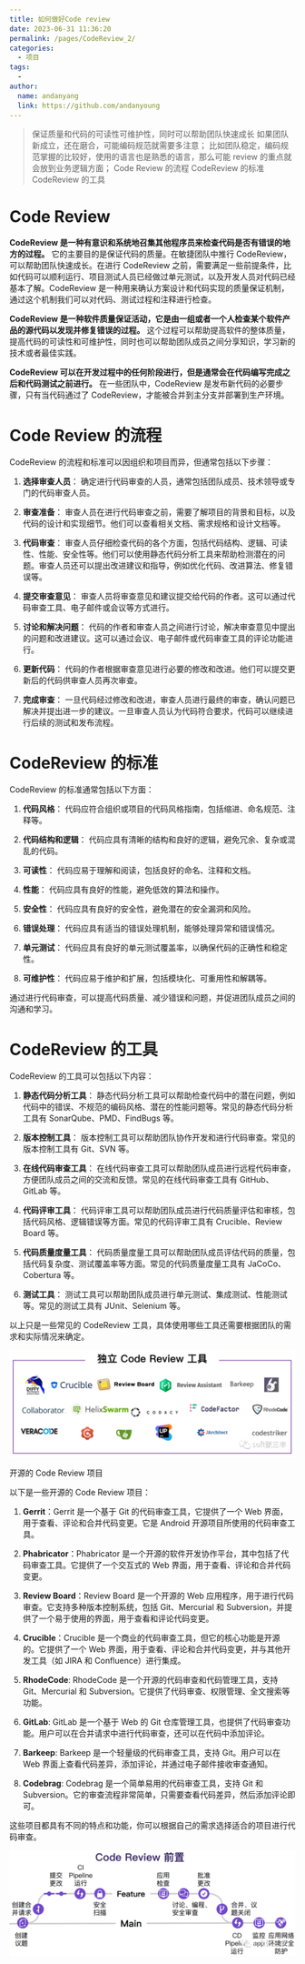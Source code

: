 ```yaml
---
title: 如何做好Code review
date: 2023-06-31 11:36:20
permalink: /pages/CodeReview_2/
categories:
  - 项目
tags:
  -
author:
  name: andanyang
  link: https://github.com/andanyoung
---
```


> 保证质量和代码的可读性可维护性，同时可以帮助团队快速成长
> 如果团队新成立，还在磨合，可能编码规范就需要多注意；
> 比如团队稳定，编码规范掌握的比较好，使用的语言也是熟悉的语言，那么可能 review 的重点就会放到业务逻辑方面；
> Code Review 的流程
> CodeReview 的标准
> CodeReview 的工具

# Code Review

**CodeReview 是一种有意识和系统地召集其他程序员来检查代码是否有错误的地方的过程。** 它的主要目的是保证代码的质量。在敏捷团队中推行 CodeReview，可以帮助团队快速成长。在进行 CodeReview 之前，需要满足一些前提条件，比如代码可以顺利运行、项目测试人员已经做过单元测试，以及开发人员对代码已经基本了解。CodeReview 是一种用来确认方案设计和代码实现的质量保证机制，通过这个机制我们可以对代码、测试过程和注释进行检查。

**CodeReview 是一种软件质量保证活动，它是由一组或者一个人检查某个软件产品的源代码以发现并修复错误的过程。** 这个过程可以帮助提高软件的整体质量，提高代码的可读性和可维护性，同时也可以帮助团队成员之间分享知识，学习新的技术或者最佳实践。

**CodeReview 可以在开发过程中的任何阶段进行，但是通常会在代码编写完成之后和代码测试之前进行。** 在一些团队中，CodeReview 是发布新代码的必要步骤，只有当代码通过了 CodeReview，才能被合并到主分支并部署到生产环境。

# Code Review 的流程

CodeReview 的流程和标准可以因组织和项目而异，但通常包括以下步骤：

1. **选择审查人员**： 确定进行代码审查的人员，通常包括团队成员、技术领导或专门的代码审查人员。

2. **审查准备**： 审查人员在进行代码审查之前，需要了解项目的背景和目标，以及代码的设计和实现细节。他们可以查看相关文档、需求规格和设计文档等。

3. **代码审查**： 审查人员仔细检查代码的各个方面，包括代码结构、逻辑、可读性、性能、安全性等。他们可以使用静态代码分析工具来帮助检测潜在的问题。审查人员还可以提出改进建议和指导，例如优化代码、改进算法、修复错误等。

4. **提交审查意见**： 审查人员将审查意见和建议提交给代码的作者。这可以通过代码审查工具、电子邮件或会议等方式进行。

5. **讨论和解决问题**： 代码的作者和审查人员之间进行讨论，解决审查意见中提出的问题和改进建议。这可以通过会议、电子邮件或代码审查工具的评论功能进行。

6. **更新代码**： 代码的作者根据审查意见进行必要的修改和改进。他们可以提交更新后的代码供审查人员再次审查。

7. **完成审查**： 一旦代码经过修改和改进，审查人员进行最终的审查，确认问题已解决并提出进一步的建议。一旦审查人员认为代码符合要求，代码可以继续进行后续的测试和发布流程。

# CodeReview 的标准

CodeReview 的标准通常包括以下方面：

1. **代码风格**： 代码应符合组织或项目的代码风格指南，包括缩进、命名规范、注释等。

2. **代码结构和逻辑**： 代码应具有清晰的结构和良好的逻辑，避免冗余、复杂或混乱的代码。

3. **可读性**： 代码应易于理解和阅读，包括良好的命名、注释和文档。

4. **性能**： 代码应具有良好的性能，避免低效的算法和操作。

5. **安全性**： 代码应具有良好的安全性，避免潜在的安全漏洞和风险。

6. **错误处理**： 代码应具有适当的错误处理机制，能够处理异常和错误情况。

7. **单元测试**： 代码应具有良好的单元测试覆盖率，以确保代码的正确性和稳定性。

8. **可维护性**： 代码应易于维护和扩展，包括模块化、可重用性和解耦等。

通过进行代码审查，可以提高代码质量、减少错误和问题，并促进团队成员之间的沟通和学习。

# CodeReview 的工具

CodeReview 的工具可以包括以下内容：

1. **静态代码分析工具**： 静态代码分析工具可以帮助检查代码中的潜在问题，例如代码中的错误、不规范的编码风格、潜在的性能问题等。常见的静态代码分析工具有 SonarQube、PMD、FindBugs 等。

2. **版本控制工具**： 版本控制工具可以帮助团队协作开发和进行代码审查。常见的版本控制工具有 Git、SVN 等。

3. **在线代码审查工具**： 在线代码审查工具可以帮助团队成员进行远程代码审查，方便团队成员之间的交流和反馈。常见的在线代码审查工具有 GitHub、GitLab 等。

4. **代码评审工具**： 代码评审工具可以帮助团队成员进行代码质量评估和审核，包括代码风格、逻辑错误等方面。常见的代码评审工具有 Crucible、Review Board 等。

5. **代码质量度量工具**： 代码质量度量工具可以帮助团队成员评估代码的质量，包括代码复杂度、测试覆盖率等方面。常见的代码质量度量工具有 JaCoCo、Cobertura 等。

6. **测试工具**： 测试工具可以帮助团队成员进行单元测试、集成测试、性能测试等。常见的测试工具有 JUnit、Selenium 等。

以上只是一些常见的 CodeReview 工具，具体使用哪些工具还需要根据团队的需求和实际情况来确定。

![图片](../.vuepress/public/Springboot/640-1692585368213-3.png)

开源的 Code Review 项目

以下是一些开源的 Code Review 项目：

1. **Gerrit**：Gerrit 是一个基于 Git 的代码审查工具，它提供了一个 Web 界面，用于查看、评论和合并代码变更。它是 Android 开源项目所使用的代码审查工具。

2. **Phabricator**：Phabricator 是一个开源的软件开发协作平台，其中包括了代码审查工具。它提供了一个交互式的 Web 界面，用于查看、评论和合并代码变更。

3. **Review Board**：Review Board 是一个开源的 Web 应用程序，用于进行代码审查。它支持多种版本控制系统，包括 Git、Mercurial 和 Subversion，并提供了一个易于使用的界面，用于查看和评论代码变更。

4. **Crucible**：Crucible 是一个商业的代码审查工具，但它的核心功能是开源的。它提供了一个 Web 界面，用于查看、评论和合并代码变更，并与其他开发工具（如 JIRA 和 Confluence）进行集成。

5. **RhodeCode**: RhodeCode 是一个开源的代码审查和代码管理工具，支持 Git、Mercurial 和 Subversion。它提供了代码审查、权限管理、全文搜索等功能。

6. **GitLab**: GitLab 是一个基于 Web 的 Git 仓库管理工具，也提供了代码审查功能。用户可以在合并请求中进行代码审查，还可以在代码中添加评论。

7. **Barkeep**: Barkeep 是一个轻量级的代码审查工具，支持 Git。用户可以在 Web 界面上查看代码差异，添加评论，并通过电子邮件接收审查通知。

8. **Codebrag**: Codebrag 是一个简单易用的代码审查工具，支持 Git 和 Subversion。它的审查流程非常简单，只需要查看代码差异，然后添加评论即可。

这些项目都具有不同的特点和功能，你可以根据自己的需求选择适合的项目进行代码审查。

![图片](../.vuepress/public/Springboot/640-po012121913codereview.png)
